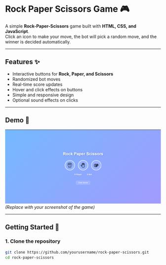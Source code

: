 # Rock Paper Scissors Game 🎮

A simple **Rock-Paper-Scissors** game built with **HTML, CSS, and JavaScript**.  
Click an icon to make your move, the bot will pick a random move, and the winner is decided automatically.

---

## Features ✨
- Interactive buttons for **Rock, Paper, and Scissors**  
- Randomized bot moves  
- Real-time score updates  
- Hover and click effects on buttons  
- Simple and responsive design  
- Optional sound effects on clicks  

---

## Demo 🎥
![Game Demo](img/screenshot.png)  
*(Replace with your screenshot of the game)*

---

## Getting Started 🚀

### 1. Clone the repository
```bash
git clone https://github.com/yourusername/rock-paper-scissors.git
cd rock-paper-scissors

